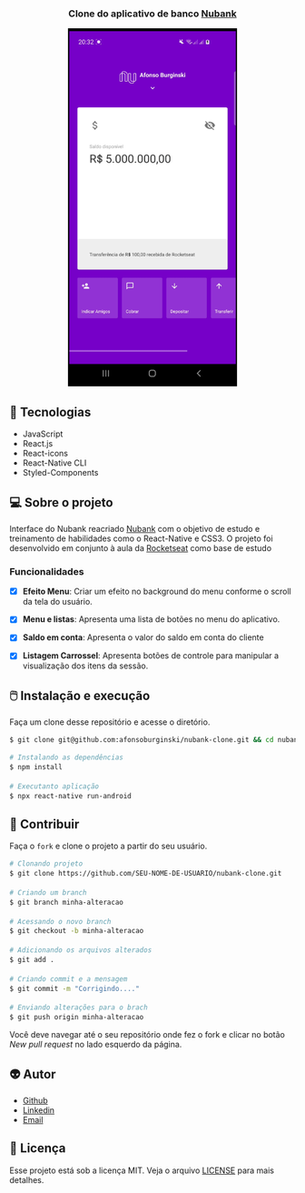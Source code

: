 
<h3 align = "center" fontSize="60px">
  Clone do aplicativo de banco <a href="https://www.nubank.com/">Nubank<a>
</h3>
<p align="center">
    <img src="src/assets/nubank-screen.jpg" alt="Logo" height=630></a>

## :rocket: Tecnologias
-  JavaScript
-  React.js
-  React-icons
-  React-Native CLI
-  Styled-Components
## 💻 Sobre o projeto

Interface do Nubank reacriado [Nubank](https://www.nubank.com.br) com o objetivo de estudo e treinamento de habilidades como o React-Native e CSS3. O projeto foi desenvolvido em conjunto à aula da [Rocketseat](https://www.youtube.com/watch?v=DDm0M_rZLJo&t=314s) como base de estudo

### Funcionalidades


- [x] **Efeito Menu**: Criar um efeito no background do menu conforme o scroll da tela do usuário.

- [x] **Menu e listas**: Apresenta uma lista de botões no menu do aplicativo.

- [x] **Saldo em conta**: Apresenta o valor do saldo em conta do cliente

- [x] **Listagem Carrossel**: Apresenta botões de controle para manipular a visualização dos itens da sessão.



## :computer_mouse: Instalação e execução

Faça um clone desse repositório e acesse o diretório.

```bash
$ git clone git@github.com:afonsoburginski/nubank-clone.git && cd nubank-clone
```

```bash
# Instalando as dependências
$ npm install

# Executanto aplicação
$ npx react-native run-android
```

## :space_invader: Contribuir

Faça o `fork` e clone o projeto a partir do seu usuário.

```bash
# Clonando projeto
$ git clone https://github.com/SEU-NOME-DE-USUARIO/nubank-clone.git

# Criando um branch
$ git branch minha-alteracao

# Acessando o novo branch
$ git checkout -b minha-alteracao

# Adicionando os arquivos alterados
$ git add .

# Criando commit e a mensagem
$ git commit -m "Corrigindo...."

# Enviando alterações para o brach
$ git push origin minha-alteracao
```
Você deve navegar até o seu repositório onde fez o fork e clicar no botão *New pull request* no lado esquerdo da página.

## :alien: Autor
-  [Github](https://github.com/afonsoburginski/)
-  [Linkedin](https://www.linkedin.com/in/afonso-kevin-burginski-76aa05175/)
-  [Email](mailto:burginskikevin@gmail.com/)

## 📝 Licença

Esse projeto está sob a licença MIT. Veja o arquivo [LICENSE](LICENSE.md) para mais detalhes.
